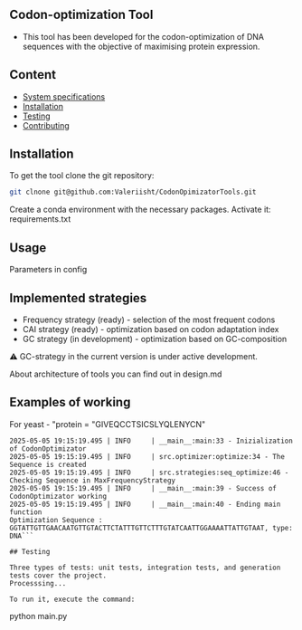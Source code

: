 ## Codon-optimization Tool

- This tool has been developed for the codon-optimization of DNA sequences with the objective of maximising protein expression.

## Content
- [System specifications](#system-specifications)
- [Installation](#Installation)
- [Testing](#Testing)
- [Contributing](#Contributing)

## Installation

To get the tool clone the git repository:

```sh
git clnone git@github.com:Valeriisht/CodonOpimizatorTools.git
```
Create a conda environment with the necessary packages. 
Activate it: requirements.txt

## Usage

Parameters in config 

## Implemented strategies

- Frequency strategy (ready) - selection of the most frequent codons
- CAI strategy (ready) - optimization based on codon adaptation index
- GC strategy (in development) - optimization based on GC-composition

⚠️ GC-strategy in the current version is under active development.

About architecture of tools you can find out in design.md 

## Examples of working

For yeast - "protein = "GIVEQCCTSICSLYQLENYCN" 

```2025-05-05 19:15:19.495 | INFO     | __main__:main:30 - Starting main function
2025-05-05 19:15:19.495 | INFO     | __main__:main:33 - Inizialization of CodonOptimizator
2025-05-05 19:15:19.495 | INFO     | src.optimizer:optimize:34 - The Sequence is created
2025-05-05 19:15:19.495 | INFO     | src.strategies:seq_optimize:46 - Checking Sequence in MaxFrequencyStrategy
2025-05-05 19:15:19.495 | INFO     | __main__:main:39 - Success of CodonOptimizator working
2025-05-05 19:15:19.495 | INFO     | __main__:main:40 - Ending main function
Optimization Sequence : GGTATTGTTGAACAATGTTGTACTTCTATTTGTTCTTTGTATCAATTGGAAAATTATTGTAAT, type: DNA```

## Testing

Three types of tests: unit tests, integration tests, and generation tests cover the project.
Processsing...

To run it, execute the command:

```
python main.py

```
